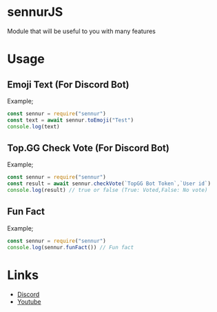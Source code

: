 # sennurJS
Module that will be useful to you with many features

# Usage
## Emoji Text (For Discord Bot)
Example;
``` js
const sennur = require("sennur")
const text = await sennur.toEmoji("Test")
console.log(text)
``` 
## Top.GG Check Vote (For Discord Bot)
Example;
``` js
const sennur = require("sennur")
const result = await sennur.checkVote(`TopGG Bot Token`,`User id`)
console.log(result) // true or false (True: Voted,False: No vote)
```

## Fun Fact
Example;
```js
const sennur = require("sennur")
console.log(sennur.funFact()) // Fun fact
```

# Links
- [Discord](https://discord.gg/kkg8BmPU59)
- [Youtube](https://www.youtube.com/channel/UCakcpjCJKKAJ-6B-fzjnVyA)
